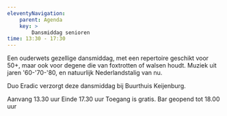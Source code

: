 ```yaml
---
eleventyNavigation:
    parent: Agenda
    key: >
        Dansmiddag senioren
time: 13:30 - 17:30
---
```


Een ouderwets gezellige dansmiddag, met een repertoire geschikt voor 50+, maar ook voor degene die van foxtrotten of walsen houdt.
Muziek uit jaren '60-'70-'80, en natuurlijk Nederlandstalig van nu.

Duo Eradic verzorgt deze dansmiddag bij Buurthuis Keijenburg.

Aanvang 13.30 uur
Einde 17.30 uur
Toegang is gratis.
Bar geopend tot 18.00 uur
